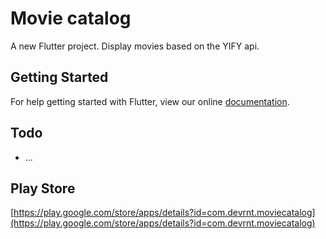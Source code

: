 # Movie catalog

A new Flutter project.
Display movies based on the YIFY api.

## Getting Started

For help getting started with Flutter, view our online
[documentation](https://flutter.io/).

##  Todo
* ...

## Play Store
[https://play.google.com/store/apps/details?id=com.devrnt.moviecatalog](https://play.google.com/store/apps/details?id=com.devrnt.moviecatalog)
